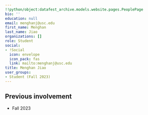 ```yaml
---
!!python/object:datafest_archive.models.website.pages.PeoplePage
bio: ''
education: null
email: menghanj@usc.edu
first_name: Menghan
last_name: Jiao
organizations: []
role: Student
social:
- !Social
  icon: envelope
  icon_pack: fas
  link: mailto:menghanj@usc.edu
title: Menghan Jiao
user_groups:
- Student (Fall 2023)
---
```



## Previous involvement

* Fall 2023

